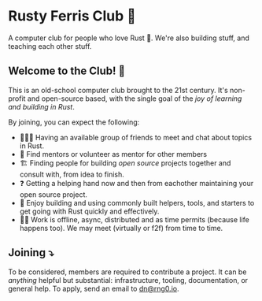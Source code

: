 # Rusty Ferris Club 🦀

A computer club for people who love Rust :crab:. We're also building stuff, and teaching each other stuff.

## Welcome to the Club! 👋

This is an old-school computer club brought to the 21st century. It's non-profit and open-source based, with the single goal of the _joy of learning and building in Rust_. 


By joining, you can expect the following:

* 🧑‍🤝‍🧑 Having an available group of friends to meet and chat about topics in Rust.  
* 🔮 Find mentors or volunteer as mentor for other members
* 🏗️ Finding people for building _open source_ projects together and consult with, from idea to finish.  
* ❓ Getting a helping hand now and then from eachother maintaining your open source project.  
* 🧰 Enjoy building and using commonly built helpers, tools, and starters to get going with Rust quickly and effectively.  
* 👷‍♀️ Work is offline, async, distributed and as time permits (because life happens too). We may meet (virtually or f2f) from time to time.


## Joining ⤵️

To be considered, members are required to contribute a project. It can be _anything_ helpful but substantial: infrastructure, tooling, documentation, or general help.
To apply, send an email to [dn@rng0.io](mailto:dn@rng0.io).
